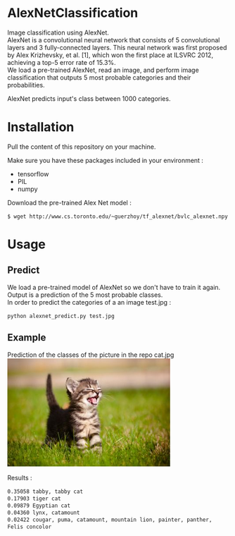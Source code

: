 # AlexNetClassification
Image classification using AlexNet.  
AlexNet is a convolutional neural network that consists of 5 convolutional layers and 3 fully-connected layers. This neural network was first proposed by Alex Krizhevsky, et al. [1], which won the first place at ILSVRC 2012, achieving a top-5 error rate of 15.3%.  
We load a pre-trained AlexNet, read an image, and perform image classification that outputs 5 most probable categories and their probabilities.

AlexNet predicts input's class between 1000 categories.


# Installation

Pull the content of this repository on your machine.  

Make sure you have these packages included in your environment :
* tensorflow
* PIL
* numpy

Download the pre-trained Alex Net model :
```
$ wget http://www.cs.toronto.edu/~guerzhoy/tf_alexnet/bvlc_alexnet.npy
```

# Usage
## Predict
We load a pre-trained model of AlexNet so we don't have to train it again. Output is a prediction of the 5 most probable classes.  
In order to predict the categories of a an image test.jpg :  
```
python alexnet_predict.py test.jpg
```

## Example
Prediction of the classes of the picture in the repo cat.jpg  
![alt text](https://github.com/RafaelCartenet/AlexNetClassification/blob/master/cat.jpg)

Results :
```
0.35058	tabby, tabby cat  
0.17903	tiger cat  
0.09879	Egyptian cat  
0.04360	lynx, catamount  
0.02422	cougar, puma, catamount, mountain lion, painter, panther, Felis concolor  
```
